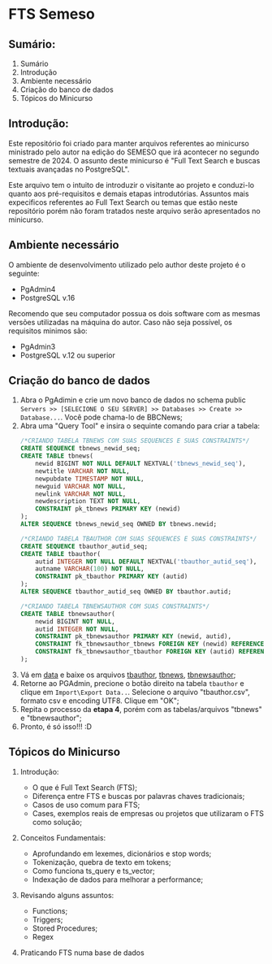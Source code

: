# FTS Semeso

## Sumário:
1. Sumário
2. Introdução
3. Ambiente necessário
4. Criação do banco de dados
5. Tópicos do Minicurso

## Introdução:
Este repositório foi criado para manter arquivos referentes ao minicurso ministrado pelo autor na edição do SEMESO que irá acontecer no segundo semestre de 2024. O assunto deste minicurso é "Full Text Search e buscas textuais avançadas no PostgreSQL".

Este arquivo tem o intuito de introduzir o visitante ao projeto e conduzi-lo quanto aos pré-requisitos e demais etapas introdutórias. Assuntos mais expecificos referentes ao Full Text Search ou temas que estão neste repositório porém não foram tratados neste arquivo serão apresentados no minicurso.

## Ambiente necessário
O ambiente de desenvolvimento utilizado pelo author deste projeto é o seguinte:
- PgAdmin4
- PostgreSQL v.16

Recomendo que seu computador possua os dois software com as mesmas versões utilizadas na máquina do autor. Caso não seja possível, os requisitos minimos são:
- PgAdmin3
- PostgreSQL v.12 ou superior

## Criação do banco de dados
1. Abra o PgAdimin e crie um novo banco de dados no schema public ``Servers >> [SELECIONE O SEU SERVER] >> Databases >> Create >> Database...``. Você pode chama-lo de BBCNews;
2. Abra uma "Query Tool" e insira o sequinte comando para criar a tabela:
    ```sql
    /*CRIANDO TABELA TBNEWS COM SUAS SEQUENCES E SUAS CONSTRAINTS*/
    CREATE SEQUENCE tbnews_newid_seq;
    CREATE TABLE tbnews(
        newid BIGINT NOT NULL DEFAULT NEXTVAL('tbnews_newid_seq'),
        newtitle VARCHAR NOT NULL,
        newpubdate TIMESTAMP NOT NULL,
        newguid VARCHAR NOT NULL,
        newlink VARCHAR NOT NULL,
        newdescription TEXT NOT NULL,
        CONSTRAINT pk_tbnews PRIMARY KEY (newid)
    );
    ALTER SEQUENCE tbnews_newid_seq OWNED BY tbnews.newid;

    /*CRIANDO TABELA TBAUTHOR COM SUAS SEQUENCES E SUAS CONSTRAINTS*/
    CREATE SEQUENCE tbauthor_autid_seq;
    CREATE TABLE tbauthor(
        autid INTEGER NOT NULL DEFAULT NEXTVAL('tbauthor_autid_seq'),
        autname VARCHAR(100) NOT NULL,
        CONSTRAINT pk_tbauthor PRIMARY KEY (autid)
    );
    ALTER SEQUENCE tbauthor_autid_seq OWNED BY tbauthor.autid;

    /*CRIANDO TABELA TBNEWSAUTHOR COM SUAS CONSTRAINTS*/
    CREATE TABLE tbnewsauthor(
        newid BIGINT NOT NULL,
        autid INTEGER NOT NULL,
        CONSTRAINT pk_tbnewsauthor PRIMARY KEY (newid, autid),
        CONSTRAINT fk_tbnewsauthor_tbnews FOREIGN KEY (newid) REFERENCES tbnews (newid) ON DELETE CASCADE,
        CONSTRAINT fk_tbnewsauthor_tbauthor FOREIGN KEY (autid) REFERENCES tbauthor (autid) ON DELETE CASCADE
    );
    ```
3. Vá em [data](https://github.com/LucaseNogueira/FTS_Semeso/blob/main/doc/data/tbauthor.csv) e baixe os arquivos [tbauthor](https://github.com/LucaseNogueira/FTS_Semeso/blob/main/doc/data), [tbnews](https://github.com/LucaseNogueira/FTS_Semeso/blob/main/doc/data/tbnews.csv), [tbnewsauthor](https://github.com/LucaseNogueira/FTS_Semeso/blob/main/doc/data/tbnewsauthor.csv);
4. Retorne ao PGAdmin, precione o botão direito na tabela ``tbauthor`` e clique em ``Import\Export Data..``. Selecione o arquivo "tbauthor.csv", formato csv e encoding UTF8. Clique em "OK";
5. Repita o processo da **etapa 4**, porém com as tabelas/arquivos "tbnews" e "tbnewsauthor";
6. Pronto, é só isso!!! :D

## Tópicos do Minicurso
1. Introdução:
    - O que é Full Text Search (FTS);
    - Diferença entre FTS e buscas por palavras chaves tradicionais;
    - Casos de uso comum para FTS;
    - Cases, exemplos reais de empresas ou projetos que utilizaram o FTS como solução;

2. Conceitos Fundamentais:
    - Aprofundando em lexemes, dicionários e stop words;
    - Tokenização, quebra de texto em tokens;
    - Como funciona ts_query e ts_vector;
    - Indexação de dados para melhorar a performance;

3. Revisando alguns assuntos:
    - Functions;
    - Triggers;
    - Stored Procedures;
    - Regex

4. Praticando FTS numa base de dados